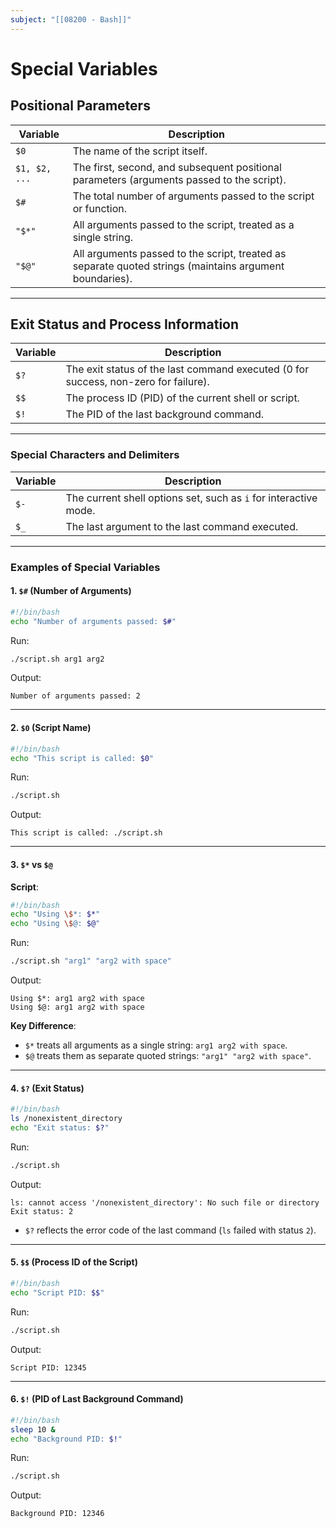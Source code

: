 ```yaml
---
subject: "[[08200 - Bash]]"
---
```

# Special Variables

## **Positional Parameters**
| Variable  | Description                                                                                           |
|-----------|-------------------------------------------------------------------------------------------------------|
| `$0`      | The name of the script itself.                                                                        |
| `$1, $2, ...` | The first, second, and subsequent positional parameters (arguments passed to the script).          |
| `$#`      | The total number of arguments passed to the script or function.                                       |
| `"$*"`    | All arguments passed to the script, treated as a single string.                                       |
| `"$@"`    | All arguments passed to the script, treated as separate quoted strings (maintains argument boundaries).|

---

## **Exit Status and Process Information**
| Variable  | Description                                                                                           |
|-----------|-------------------------------------------------------------------------------------------------------|
| `$?`      | The exit status of the last command executed (0 for success, non-zero for failure).                   |
| `$$`      | The process ID (PID) of the current shell or script.                                                  |
| `$!`      | The PID of the last background command.                                                               |

---

### **Special Characters and Delimiters**
| Variable  | Description                                                                                           |
|-----------|-------------------------------------------------------------------------------------------------------|
| `$-`      | The current shell options set, such as `i` for interactive mode.                                      |
| `$_`      | The last argument to the last command executed.                                                       |

---

### **Examples of Special Variables**

#### **1. `$#` (Number of Arguments)**
```bash
#!/bin/bash
echo "Number of arguments passed: $#"
```
Run:
```bash
./script.sh arg1 arg2
```
Output:
```
Number of arguments passed: 2
```

---

#### **2. `$0` (Script Name)**
```bash
#!/bin/bash
echo "This script is called: $0"
```
Run:
```bash
./script.sh
```
Output:
```
This script is called: ./script.sh
```

---

#### **3. `$*` vs `$@`**
**Script**:
```bash
#!/bin/bash
echo "Using \$*: $*"
echo "Using \$@: $@"
```
Run:
```bash
./script.sh "arg1" "arg2 with space"
```
Output:
```
Using $*: arg1 arg2 with space
Using $@: arg1 arg2 with space
```
**Key Difference**:
- `$*` treats all arguments as a single string: `arg1 arg2 with space`.
- `$@` treats them as separate quoted strings: `"arg1" "arg2 with space"`.

---

#### **4. `$?` (Exit Status)**
```bash
#!/bin/bash
ls /nonexistent_directory
echo "Exit status: $?"
```
Run:
```bash
./script.sh
```
Output:
```
ls: cannot access '/nonexistent_directory': No such file or directory
Exit status: 2
```
- `$?` reflects the error code of the last command (`ls` failed with status `2`).

---

#### **5. `$$` (Process ID of the Script)**
```bash
#!/bin/bash
echo "Script PID: $$"
```
Run:
```bash
./script.sh
```
Output:
```
Script PID: 12345
```

---

#### **6. `$!` (PID of Last Background Command)**
```bash
#!/bin/bash
sleep 10 &
echo "Background PID: $!"
```
Run:
```bash
./script.sh
```
Output:
```
Background PID: 12346
```
